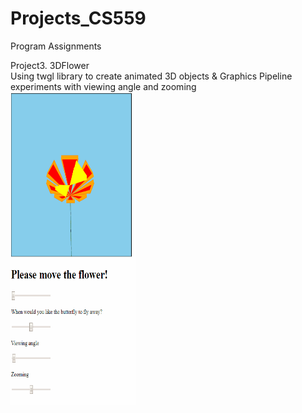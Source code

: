 # Projects_CS559
Program Assignments<br/>

Project3. 3DFlower<br/>
Using twgl library to create animated 3D objects & Graphics Pipeline experiments with viewing angle and zooming<br/>
<img src="3DFlower.gif" width = "200" height = "500">
